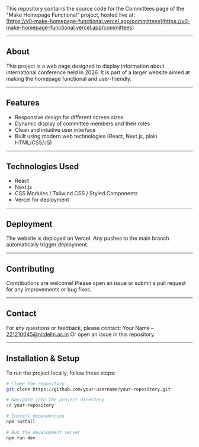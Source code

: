 This repository contains the source code for the Committees page of the "Make Homepage Functional" project, hosted live at:  
[https://v0-make-homepage-functional.vercel.app/committees](https://v0-make-homepage-functional.vercel.app/committees)

---

## About

This project is a web page designed to display information about international conference held in 2026. It is part of a larger website aimed at making the homepage functional and user-friendly.

---

## Features

- Responsive design for different screen sizes  
- Dynamic display of committee members and their roles  
- Clean and intuitive user interface  
- Built using modern web technologies (React, Next.js, plain HTML/CSS/JS)

---

## Technologies Used

- React  
- Next.js  
- CSS Modules / Tailwind CSS / Styled Components 
- Vercel for deployment

---

## Deployment
The website is deployed on Vercel. Any pushes to the main branch automatically trigger deployment.

---

## Contributing
Contributions are welcome! Please open an issue or submit a pull request for any improvements or bug fixes.

---

## Contact
For any questions or feedback, please contact:
Your Name – 221210045@nitdelhi.ac.in
Or open an issue in this repository.

---

## Installation & Setup

To run the project locally, follow these steps:

```bash
# Clone the repository
git clone https://github.com/your-username/your-repository.git

# Navigate into the project directory
cd your-repository

# Install dependencies
npm install

# Run the development server
npm run dev
